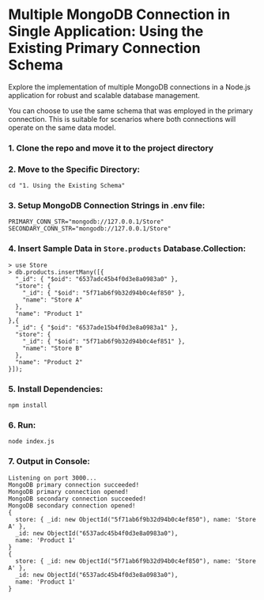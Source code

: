 # Multiple MongoDB Connection in Single Application: Using the Existing Primary Connection Schema

Explore the implementation of multiple MongoDB connections in a Node.js application for robust and scalable database management.

You can choose to use the same schema that was employed in the primary connection. This is suitable for scenarios where both connections will operate on the same data model.

### 1. Clone the repo and move it to the project directory

### 2. Move to the Specific Directory:
```
cd "1. Using the Existing Schema"
```

### 3. Setup MongoDB Connection Strings in .env file:
```
PRIMARY_CONN_STR="mongodb://127.0.0.1/Store"
SECONDARY_CONN_STR="mongodb://127.0.0.1/Store"
```

### 4. Insert Sample Data in `Store.products` Database.Collection:
```
> use Store
> db.products.insertMany([{
  "_id": { "$oid": "6537adc45b4f0d3e8a0983a0" },
  "store": {
    "_id": { "$oid": "5f71ab6f9b32d94b0c4ef850" },
    "name": "Store A"
  },
  "name": "Product 1"
},{
  "_id": { "$oid": "6537ade15b4f0d3e8a0983a1" },
  "store": {
    "_id": { "$oid": "5f71ab6f9b32d94b0c4ef851" },
    "name": "Store B"
  },
  "name": "Product 2"
}]);
```

### 5. Install Dependencies:
```
npm install
```

### 6. Run:
```
node index.js
```

### 7. Output in Console: 
```
Listening on port 3000...
MongoDB primary connection succeeded!
MongoDB primary connection opened!
MongoDB secondary connection succeeded!
MongoDB secondary connection opened!
{
  store: { _id: new ObjectId("5f71ab6f9b32d94b0c4ef850"), name: 'Store A' },
  _id: new ObjectId("6537adc45b4f0d3e8a0983a0"),
  name: 'Product 1'
}
{
  store: { _id: new ObjectId("5f71ab6f9b32d94b0c4ef850"), name: 'Store A' },
  _id: new ObjectId("6537adc45b4f0d3e8a0983a0"),
  name: 'Product 1'
}
```
